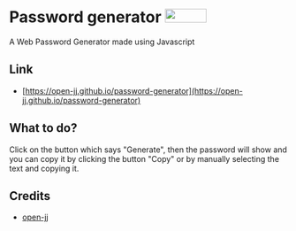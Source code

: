 # Password generator <img src="https://raw.githubusercontent.com/open-jj/password-generator/main/favicon.ico" alt="" width="75" height="25"/>
A Web Password Generator made using Javascript
## Link
- [https://open-jj.github.io/password-generator](https://open-jj.github.io/password-generator)
## What to do?
Click on the button which says "Generate", then the password will show and you can copy it by clicking the button "Copy" or by manually selecting the text and copying it.
## Credits
- [open-jj](https://github.com/open-jj)
